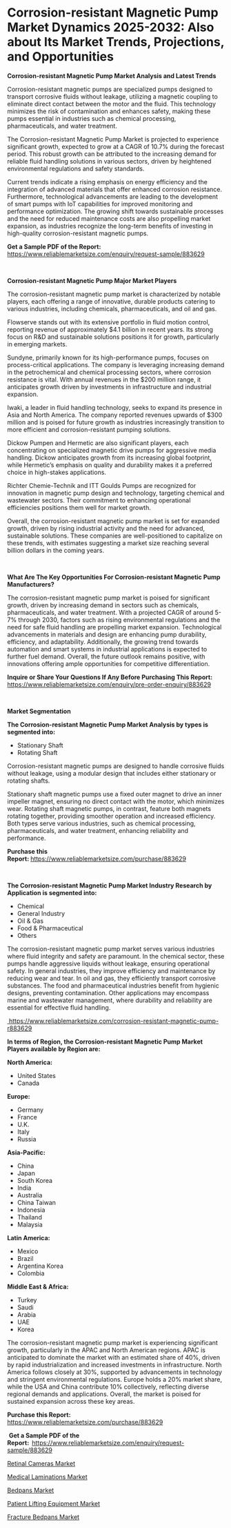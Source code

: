 <p><h1>Corrosion-resistant Magnetic Pump Market Dynamics 2025-2032: Also about Its Market Trends, Projections, and Opportunities</h1></p><p><strong>Corrosion-resistant Magnetic Pump Market Analysis and Latest Trends</strong></p>
<p><p>Corrosion-resistant magnetic pumps are specialized pumps designed to transport corrosive fluids without leakage, utilizing a magnetic coupling to eliminate direct contact between the motor and the fluid. This technology minimizes the risk of contamination and enhances safety, making these pumps essential in industries such as chemical processing, pharmaceuticals, and water treatment.</p><p>The Corrosion-resistant Magnetic Pump Market is projected to experience significant growth, expected to grow at a CAGR of 10.7% during the forecast period. This robust growth can be attributed to the increasing demand for reliable fluid handling solutions in various sectors, driven by heightened environmental regulations and safety standards. </p><p>Current trends indicate a rising emphasis on energy efficiency and the integration of advanced materials that offer enhanced corrosion resistance. Furthermore, technological advancements are leading to the development of smart pumps with IoT capabilities for improved monitoring and performance optimization. The growing shift towards sustainable processes and the need for reduced maintenance costs are also propelling market expansion, as industries recognize the long-term benefits of investing in high-quality corrosion-resistant magnetic pumps.</p></p>
<p><strong>Get a Sample PDF of the Report:&nbsp;</strong> <a href="https://www.reliablemarketsize.com/enquiry/request-sample/883629?utm_campaign=3447&utm_medium=2&utm_source=Github&utm_content=ia&utm_term=11042025&utm_id=corrosion-resistant-magnetic-pump">https://www.reliablemarketsize.com/enquiry/request-sample/883629</a></p>
<p>&nbsp;</p>
<p><strong>Corrosion-resistant Magnetic Pump Major Market Players</strong></p>
<p><p>The corrosion-resistant magnetic pump market is characterized by notable players, each offering a range of innovative, durable products catering to various industries, including chemicals, pharmaceuticals, and oil and gas.</p><p>Flowserve stands out with its extensive portfolio in fluid motion control, reporting revenue of approximately $4.1 billion in recent years. Its strong focus on R&D and sustainable solutions positions it for growth, particularly in emerging markets.</p><p>Sundyne, primarily known for its high-performance pumps, focuses on process-critical applications. The company is leveraging increasing demand in the petrochemical and chemical processing sectors, where corrosion resistance is vital. With annual revenues in the $200 million range, it anticipates growth driven by investments in infrastructure and industrial expansion.</p><p>Iwaki, a leader in fluid handling technology, seeks to expand its presence in Asia and North America. The company reported revenues upwards of $300 million and is poised for future growth as industries increasingly transition to more efficient and corrosion-resistant pumping solutions.</p><p>Dickow Pumpen and Hermetic are also significant players, each concentrating on specialized magnetic drive pumps for aggressive media handling. Dickow anticipates growth from its increasing global footprint, while Hermetic’s emphasis on quality and durability makes it a preferred choice in high-stakes applications.</p><p>Richter Chemie-Technik and ITT Goulds Pumps are recognized for innovation in magnetic pump design and technology, targeting chemical and wastewater sectors. Their commitment to enhancing operational efficiencies positions them well for market growth.</p><p>Overall, the corrosion-resistant magnetic pump market is set for expanded growth, driven by rising industrial activity and the need for advanced, sustainable solutions. These companies are well-positioned to capitalize on these trends, with estimates suggesting a market size reaching several billion dollars in the coming years.</p></p>
<p>&nbsp;</p>
<p><strong>What Are The Key Opportunities For Corrosion-resistant Magnetic Pump Manufacturers?</strong></p>
<p><p>The corrosion-resistant magnetic pump market is poised for significant growth, driven by increasing demand in sectors such as chemicals, pharmaceuticals, and water treatment. With a projected CAGR of around 5-7% through 2030, factors such as rising environmental regulations and the need for safe fluid handling are propelling market expansion. Technological advancements in materials and design are enhancing pump durability, efficiency, and adaptability. Additionally, the growing trend towards automation and smart systems in industrial applications is expected to further fuel demand. Overall, the future outlook remains positive, with innovations offering ample opportunities for competitive differentiation.</p></p>
<p><strong>Inquire or Share Your Questions If Any Before Purchasing This Report:</strong> <a href="https://www.reliablemarketsize.com/enquiry/pre-order-enquiry/883629?utm_campaign=3447&utm_medium=2&utm_source=Github&utm_content=ia&utm_term=11042025&utm_id=corrosion-resistant-magnetic-pump">https://www.reliablemarketsize.com/enquiry/pre-order-enquiry/883629</a></p>
<p>&nbsp;</p>
<p><strong>Market Segmentation</strong></p>
<p><strong>The Corrosion-resistant Magnetic Pump Market Analysis by types is segmented into:</strong></p>
<p><ul><li>Stationary Shaft</li><li>Rotating Shaft</li></ul></p>
<p><p>Corrosion-resistant magnetic pumps are designed to handle corrosive fluids without leakage, using a modular design that includes either stationary or rotating shafts. </p><p>Stationary shaft magnetic pumps use a fixed outer magnet to drive an inner impeller magnet, ensuring no direct contact with the motor, which minimizes wear. Rotating shaft magnetic pumps, in contrast, feature both magnets rotating together, providing smoother operation and increased efficiency. Both types serve various industries, such as chemical processing, pharmaceuticals, and water treatment, enhancing reliability and performance.</p></p>
<p><strong>Purchase this Report:&nbsp;</strong><a href="https://www.reliablemarketsize.com/purchase/883629?utm_campaign=3447&utm_medium=2&utm_source=Github&utm_content=ia&utm_term=11042025&utm_id=corrosion-resistant-magnetic-pump">https://www.reliablemarketsize.com/purchase/883629</a></p>
<p>&nbsp;</p>
<p><strong>The Corrosion-resistant Magnetic Pump Market Industry Research by Application is segmented into:</strong></p>
<p><ul><li>Chemical</li><li>General Industry</li><li>Oil & Gas</li><li>Food & Pharmaceutical</li><li>Others</li></ul></p>
<p><p>The corrosion-resistant magnetic pump market serves various industries where fluid integrity and safety are paramount. In the chemical sector, these pumps handle aggressive liquids without leakage, ensuring operational safety. In general industries, they improve efficiency and maintenance by reducing wear and tear. In oil and gas, they efficiently transport corrosive substances. The food and pharmaceutical industries benefit from hygienic designs, preventing contamination. Other applications may encompass marine and wastewater management, where durability and reliability are essential for effective fluid handling.</p></p>
<p><a href="https://www.reliablemarketsize.com/corrosion-resistant-magnetic-pump-r883629?utm_campaign=3447&utm_medium=2&utm_source=Github&utm_content=ia&utm_term=11042025&utm_id=corrosion-resistant-magnetic-pump">&nbsp;https://www.reliablemarketsize.com/corrosion-resistant-magnetic-pump-r883629</a></p>
<p><strong>In terms of Region, the Corrosion-resistant Magnetic Pump Market Players available by Region are:</strong></p>
<p>
    <p> <strong> North America: </strong>
        <ul>
            <li>United States</li>
            <li>Canada</li>
        </ul>
        </p> 
    <p> <strong> Europe: </strong>
        <ul>
            <li>Germany</li>
            <li>France</li>
            <li>U.K.</li>
            <li>Italy</li>
            <li>Russia</li>
        </ul>
        </p> 
    <p> <strong> Asia-Pacific: </strong>
        <ul>
            <li>China</li>
            <li>Japan</li>
            <li>South Korea</li>
            <li>India</li>
            <li>Australia</li>
            <li>China Taiwan</li>
            <li>Indonesia</li>
            <li>Thailand</li>
            <li>Malaysia</li>
        </ul>
        </p> 
    <p> <strong> Latin America: </strong>
        <ul>
            <li>Mexico</li>
            <li>Brazil</li>
            <li>Argentina Korea</li>
            <li>Colombia</li>
        </ul>
        </p> 
    <p> <strong> Middle East & Africa: </strong>
        <ul>
            <li>Turkey</li>
            <li>Saudi</li>
            <li>Arabia</li>
            <li>UAE</li>
            <li>Korea</li>
        </ul>
    </p>
    </p>
<p><p>The corrosion-resistant magnetic pump market is experiencing significant growth, particularly in the APAC and North American regions. APAC is anticipated to dominate the market with an estimated share of 40%, driven by rapid industrialization and increased investments in infrastructure. North America follows closely at 30%, supported by advancements in technology and stringent environmental regulations. Europe holds a 20% market share, while the USA and China contribute 10% collectively, reflecting diverse regional demands and applications. Overall, the market is poised for sustained expansion across these key areas.</p></p>
<p><strong>Purchase this Report: </strong><a href="https://www.reliablemarketsize.com/purchase/883629?utm_campaign=3447&utm_medium=2&utm_source=Github&utm_content=ia&utm_term=11042025&utm_id=corrosion-resistant-magnetic-pump">https://www.reliablemarketsize.com/purchase/883629</a></p>
<p>&nbsp;<strong>Get a Sample PDF of the Report:&nbsp;&nbsp;</strong><a href="https://www.reliablemarketsize.com/enquiry/request-sample/883629?utm_campaign=3447&utm_medium=2&utm_source=Github&utm_content=ia&utm_term=11042025&utm_id=corrosion-resistant-magnetic-pump">https://www.reliablemarketsize.com/enquiry/request-sample/883629</a></p>
<p><strong></strong></p>
<p><p><a href="https://www.linkedin.com/pulse/retinal-cameras-market-trends-growth-outlook-2025-2032-7rnre?utm_campaign=3447&utm_medium=2&utm_source=Github&utm_content=ia&utm_term=11042025&utm_id=corrosion-resistant-magnetic-pump">Retinal Cameras Market</a></p><p><a href="https://www.linkedin.com/pulse/strategic-forecast-medical-laminations-market-growth-trends-qyque?utm_campaign=3447&utm_medium=2&utm_source=Github&utm_content=ia&utm_term=11042025&utm_id=corrosion-resistant-magnetic-pump">Medical Laminations Market</a></p><p><a href="https://www.linkedin.com/pulse/revenue-insights-bedpans-market-projected-127-cagr-from-buqwe?utm_campaign=3447&utm_medium=2&utm_source=Github&utm_content=ia&utm_term=11042025&utm_id=corrosion-resistant-magnetic-pump">Bedpans Market</a></p><p><a href="https://www.linkedin.com/pulse/stakeholders-can-gain-insights-patient-lifting-equipment-market-e7fce?utm_campaign=3447&utm_medium=2&utm_source=Github&utm_content=ia&utm_term=11042025&utm_id=corrosion-resistant-magnetic-pump">Patient Lifting Equipment Market</a></p><p><a href="https://www.linkedin.com/pulse/fracture-bedpansmarket-size-trends-growth-rate-103-cagr-from-epjze?utm_campaign=3447&utm_medium=2&utm_source=Github&utm_content=ia&utm_term=11042025&utm_id=corrosion-resistant-magnetic-pump">Fracture Bedpans Market</a></p></p>